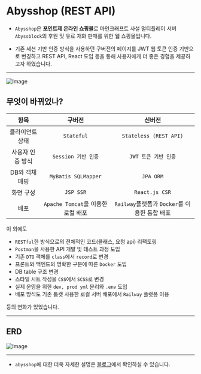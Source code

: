 # Abysshop (REST API)

- `Abysshop`은 **포인트제 온라인 쇼핑몰**로 마인크래프트 사설 멀티플레이 서버 `Abyssblock`의 후원 및 유료 재화 판매를 위한 웹 쇼핑몰입니다.

- 기존 세션 기반 인증 방식을 사용하던 구버전의 페이지를 JWT 웹 토큰 인증 기반으로 변경하고 REST API, React 도입 등을 통해 사용자에게 더 좋은 경험을 제공하고자 하였습니다. 

<hr>

![Image](https://github.com/user-attachments/assets/72dccc69-29e9-4e72-b654-7bf11b334524)


## 무엇이 바뀌었나?

|    항목     |            구버전             |                신버전                |
|:---------:|:--------------------------:|:---------------------------------:|
| 클라이언트 상태  |         `Stateful`         |      `Stateless (REST API)`       |
| 사용자 인증 방식 |      `Session 기반 인증`       |          `JWT 토큰 기반 인증`           |
| DB와 객체 매핑 |    `MyBatis SQLMapper`     |             `JPA ORM`             |
|   화면 구성   |         `JSP SSR`          |          `React.js CSR`           |
|    배포     | `Apache Tomcat`을 이용한 로컬 배포 | `Railway`플랫폼과 `Docker`를 이용한 통합 배포 |

이 외에도

- `RESTful`한 방식으로의 전체적인 코드(클래스, 요청 api) 리팩토링
- `Postman`을 사용한 API 개발 및 테스트 과정 도입
- 기존 `DTO` 객체를 `class`에서 `record`로 변경
- 프론트와 백엔드의 명확한 구분에 따른 `Docker` 도입
- DB table 구조 변경
- 스타일 시트 작성을 `CSS`에서 `SCSS`로 변경
- 실제 운영을 위한 `dev, prod yml` 분리와 `.env` 도입
- 배포 방식도 기존 톰캣 사용한 로컬 서버 배포에서 `Railway` 플랫폼 이용

등의 변화가 있었습니다.

<hr>

## ERD

![Image](https://github.com/user-attachments/assets/10c541da-4606-441c-b2d9-2b680ca8696a)

<hr>

- `abysshop`에 대한 더욱 자세한 설명은 [블로그](https://velog.io/@bami/abysshop-%ED%94%84%EB%A1%9C%EC%A0%9D%ED%8A%B8-%EC%9B%B9-%EC%87%BC%ED%95%91%EB%AA%B0-%ED%94%84%EB%A1%9C%EC%A0%9D%ED%8A%B8-%EA%B0%9C%EC%9A%94)에서 확인하실 수 있습니다.